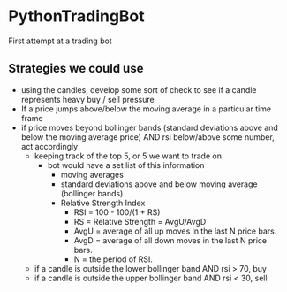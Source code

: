 # PythonTradingBot

First attempt at a trading bot

## Strategies we could use

-   using the candles, develop some sort of check to see if a candle represents heavy buy / sell pressure
-   If a price jumps above/below the moving average in a particular time frame
-   if price moves beyond bollinger bands (standard deviations above and below the moving average price) AND rsi below/above some number, act accordingly
    -   keeping track of the top 5, or 5 we want to trade on
        -   bot would have a set list of this information
            -   moving averages
            -   standard deviations above and below moving average (bollinger bands)
            -   Relative Strength Index
                -   RSI = 100 - 100/(1 + RS)
                -   RS = Relative Strength = AvgU/AvgD
                -   AvgU = average of all up moves in the last N price bars.
                -   AvgD = average of all down moves in the last N price bars.
                -   N = the period of RSI.
    -   if a candle is outside the lower bollinger band AND rsi > 70, buy
    -   if a candle is outside the upper bollinger band AND rsi < 30, sell
